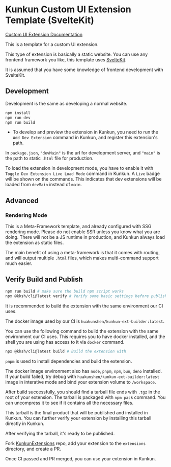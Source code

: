 # Kunkun Custom UI Extension Template (SvelteKit)

[Custom UI Extension Documentation](https://docs.kunkun.sh/extensions/custom-ui-ext/)

This is a template for a custom UI extension.

This type of extension is basically a static website. You can use any frontend framework you like, this template uses [SvelteKit](https://svelte.dev/).

It is assumed that you have some knowledge of frontend development with SvelteKit.

## Development

Development is the same as developing a normal website.

```bash
npm install
npm run dev
npm run build
```

- To develop and preview the extension in Kunkun, you need to run the `Add Dev Extension` command in Kunkun, and register this extension's path.

In `package.json`, `"devMain"` is the url for development server, and `"main"` is the path to static `.html` file for production.

To load the extension in development mode, you have to enable it with `Toggle Dev Extension Live Load Mode` command in Kunkun. A `Live` badge will be shown on the commands. This indicates that dev extensions will be loaded from `devMain` instead of `main`.

## Advanced

### Rendering Mode

This is a Meta-Framework template, and already configured with SSG rendering mode.
Please do not enable SSR unless you know what you are doing.
There will not be a JS runtime in production, and Kunkun always load the extension as static files.

The main benefit of using a meta-framework is that it comes with routing, and will output multiple `.html` files, which makes multi-command support much easier.

## Verify Build and Publish

```bash
npm run build # make sure the build npm script works
npx @kksh/cli@latest verify # Verify some basic settings before publishing
```

It is recommended to build the extension with the same environment our CI uses.

The docker image used by our CI is `huakunshen/kunkun-ext-builder:latest`.

You can use the following command to build the extension with the same environment our CI uses.
This requires you to have docker installed, and the shell you are using has access to it via `docker` command.

```bash
npx @kksh/cli@latest build # Build the extension with
```

`pnpm` is used to install dependencies and build the extension.

The docker image environment also has `node`, `pnpm`, `npm`, `bun`, `deno` installed.
If your build failed, try debug with `huakunshen/kunkun-ext-builder:latest` image in interative mode and bind your extension volume to `/workspace`.

After build successfully, you should find a tarball file ends with `.tgz` in the root of your extension.
The tarball is packaged with `npm pack` command. You can uncompress it to see if it contains all the necessary files.

This tarball is the final product that will be published and installed in Kunkun. You can further verify your extension by installing this tarball directly in Kunkun.

After verifying the tarball, it's ready to be published.

Fork [KunkunExtensions](https://github.com/kunkunsh/KunkunExtensions) repo, add your extension to the `extensions` directory, and create a PR.

Once CI passed and PR merged, you can use your extension in Kunkun.
